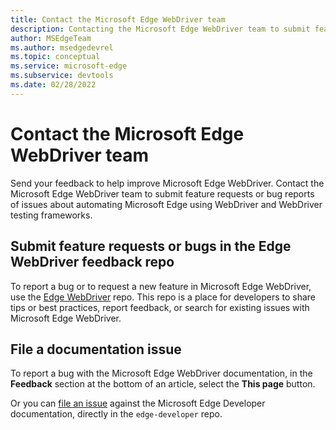 ```yaml
---
title: Contact the Microsoft Edge WebDriver team
description: Contacting the Microsoft Edge WebDriver team to submit feature requests or bug reports of issues about automating Microsoft Edge.
author: MSEdgeTeam
ms.author: msedgedevrel
ms.topic: conceptual
ms.service: microsoft-edge
ms.subservice: devtools
ms.date: 02/28/2022
---
```

# Contact the Microsoft Edge WebDriver team

Send your feedback to help improve Microsoft Edge WebDriver.  Contact the Microsoft Edge WebDriver team to submit feature requests or bug reports of issues about automating Microsoft Edge using WebDriver and WebDriver testing frameworks.


<!-- ====================================================================== -->
## Submit feature requests or bugs in the Edge WebDriver feedback repo

To report a bug or to request a new feature in Microsoft Edge WebDriver, use the [Edge WebDriver](https://github.com/MicrosoftEdge/EdgeWebDriver) repo.  This repo is a place for developers to share tips or best practices, report feedback, or search for existing issues with Microsoft Edge WebDriver.


<!-- ====================================================================== -->
## File a documentation issue

To report a bug with the Microsoft Edge WebDriver documentation, in the **Feedback** section at the bottom of an article, select the **This page** button.

Or you can [file an issue](https://github.com/MicrosoftDocs/edge-developer/issues/new?title=[Edge%20WebDriver%20Docs%20Feedback]) against the Microsoft Edge Developer documentation, directly in the `edge-developer` repo.
